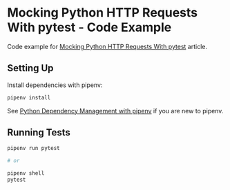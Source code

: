 # Mocking Python HTTP Requests With pytest - Code Example

Code example for [Mocking Python HTTP Requests With pytest](https://medium.com/@ryanbrookepayne/mocking-http-requests-in-pytest-61977c5ccea6) article.

## Setting Up

Install dependencies with pipenv:

```bash
pipenv install
```

See [Python Dependency Management with pipenv](https://medium.com/@ryanbrookepayne/python-dependency-management-with-pipenv-e9f11e8f5386) if you are new to pipenv.

## Running Tests

```bash
pipenv run pytest

# or

pipenv shell
pytest
```
